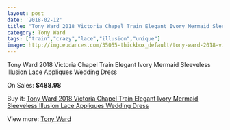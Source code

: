 ```yaml
---
layout: post
date: '2018-02-12'
title: "Tony Ward 2018 Victoria Chapel Train Elegant Ivory Mermaid Sleeveless Illusion Lace Appliques Wedding Dress"
category: Tony Ward
tags: ["train","crazy","lace","illusion","unique"]
image: http://img.eudances.com/35055-thickbox_default/tony-ward-2018-victoria-chapel-train-elegant-ivory-mermaid-sleeveless-illusion-lace-appliques-wedding-dress.jpg
---
```

Tony Ward 2018 Victoria Chapel Train Elegant Ivory Mermaid Sleeveless Illusion Lace Appliques Wedding Dress

On Sales: **$488.98**
<a href="https://www.eudances.com/en/tony-ward/10561-tony-ward-2018-victoria-chapel-train-elegant-ivory-mermaid-sleeveless-illusion-lace-appliques-wedding-dress.html"><amp-img layout="responsive" width="600" height="600" src="//img.eudances.com/35055-thickbox_default/tony-ward-2018-victoria-chapel-train-elegant-ivory-mermaid-sleeveless-illusion-lace-appliques-wedding-dress.jpg" alt="Tony Ward 2018 Victoria Chapel Train Elegant Ivory Mermaid Sleeveless Illusion Lace Appliques Wedding Dress 0" /></a>
<a href="https://www.eudances.com/en/tony-ward/10561-tony-ward-2018-victoria-chapel-train-elegant-ivory-mermaid-sleeveless-illusion-lace-appliques-wedding-dress.html"><amp-img layout="responsive" width="600" height="600" src="//img.eudances.com/35057-thickbox_default/tony-ward-2018-victoria-chapel-train-elegant-ivory-mermaid-sleeveless-illusion-lace-appliques-wedding-dress.jpg" alt="Tony Ward 2018 Victoria Chapel Train Elegant Ivory Mermaid Sleeveless Illusion Lace Appliques Wedding Dress 1" /></a>
<a href="https://www.eudances.com/en/tony-ward/10561-tony-ward-2018-victoria-chapel-train-elegant-ivory-mermaid-sleeveless-illusion-lace-appliques-wedding-dress.html"><amp-img layout="responsive" width="600" height="600" src="//img.eudances.com/35056-thickbox_default/tony-ward-2018-victoria-chapel-train-elegant-ivory-mermaid-sleeveless-illusion-lace-appliques-wedding-dress.jpg" alt="Tony Ward 2018 Victoria Chapel Train Elegant Ivory Mermaid Sleeveless Illusion Lace Appliques Wedding Dress 2" /></a>

Buy it: [Tony Ward 2018 Victoria Chapel Train Elegant Ivory Mermaid Sleeveless Illusion Lace Appliques Wedding Dress](https://www.eudances.com/en/tony-ward/10561-tony-ward-2018-victoria-chapel-train-elegant-ivory-mermaid-sleeveless-illusion-lace-appliques-wedding-dress.html "Tony Ward 2018 Victoria Chapel Train Elegant Ivory Mermaid Sleeveless Illusion Lace Appliques Wedding Dress")

View more: [Tony Ward](https://www.eudances.com/en/143-tony-ward "Tony Ward")